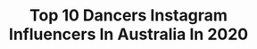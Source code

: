 ---
title: Top 10 Dancers Instagram Influencers In Australia In 2020
description: >-
  Find top dancers Instagram influencers in Australia in 2020. Most popular hashtags: #dance #model #influencer #love.
platform: Instagram
profiles:
  - username: "cooper_terry"
    fullname: >-
      Cooper Terry 💎
    location: "Australia"
    followers: 5918
    engagement: 1173
    commentsToLikes: 0.082419
    id: ck5pzlrbu1llk0i11f5b3rglk
    verified: false
    hashtags: "#fundraiser, #sunrise, #curlyboy, #ad"
  - username: "shakibshajareh"
    fullname: >-
      Shakib Shajareh شکیب شجره
    location: "Australia"
    followers: 33258
    engagement: 1339
    commentsToLikes: 0.036748
    id: ck6u4x0jd69rw0j71bm78gj3j
    verified: false
    hashtags: "#cellophane, #shakibshajareh, #iran, #singing"
  - username: "thejacksonjansen"
    fullname: >-
      ☽ Jackson Jansen ☼
    location: "Australia"
    followers: 21334
    engagement: 1219
    commentsToLikes: 0.030305
    id: ck8wd7c7bdgxq0j78rtduwg54
    verified: false
    hashtags: "#sp, #istayhomefor, #convid19, #depop"
  - username: "__georgiamccann"
    fullname: >-
      Georgia McCann
    location: "Australia"
    followers: 22009
    engagement: 413
    commentsToLikes: 0.059491
    id: ck6tz8h71882q0j71fp2vx5ci
    verified: false
    hashtags: "#harbourcruise, #greenbeauty, #youngteens, #influencer"
  - username: "phoebebelles"
    fullname: >-
      Phoebe Belles
    location: "Australia"
    followers: 5295
    engagement: 871
    commentsToLikes: 0.217849
    id: ck5q6ki7ixquz0i1114g3kgwh
    verified: false
    hashtags: "#vintagethrift, #ambassador, #inspired, #dance"
  - username: "sebastiancoemusic"
    fullname: >-
      Sebastian Coe
    location: "Australia"
    followers: 13173
    engagement: 1087
    commentsToLikes: 0.037192
    id: ck8wew8ypepdt0j780xtzmq1y
    verified: false
    hashtags: "#glydez, #workout, #laceless, #fitgear"
  - username: "fannymuller_model"
    fullname: >-
      Fanny Müller
    location: "Australia"
    followers: 42943
    engagement: 212
    commentsToLikes: 0.082033
    id: ck55jyeroy22i0i110juq12a0
    verified: false
    hashtags: "#looktowardsthelight, #stripes, #fairytale, #ballerinainrest"
  - username: "akiramorrow_"
    fullname: >-
      ᗩKIᖇᗩ ᗰOᖇᖇOᗯ
    location: "Australia"
    followers: 25416
    engagement: 257
    commentsToLikes: 0.116365
    id: ck14hu3ync5c20i198pb22c61
    verified: false
    hashtags: "#tiktokaustralia, #quarantine, #suitcase, #longhair"
  - username: "miettagornall"
    fullname: >-
      MIETTA GORNALL
    location: "Australia"
    followers: 12794
    engagement: 755
    commentsToLikes: 0.057063
    id: ck6uhzrizc7l10j71wo6c0hsc
    verified: false
    hashtags: ""
  - username: "ebony.moon"
    fullname: >-
      Ebony Moon
    location: "Australia"
    followers: 2099
    engagement: 1168
    commentsToLikes: 0.120189
    id: ck8szplwzp95b0j78muh2n795
    verified: false
    hashtags: ""
---